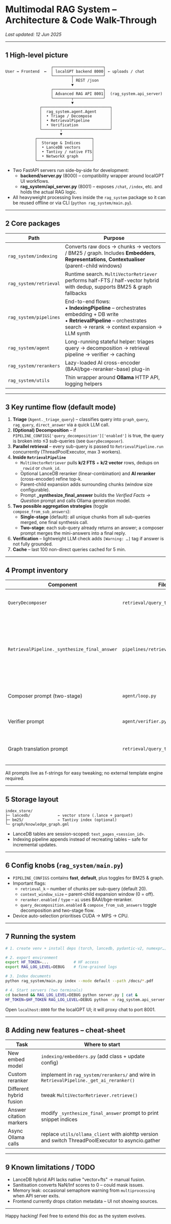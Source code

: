 # Multimodal RAG System – Architecture & Code Walk-Through

*Last updated: 12 Jun 2025*

---

## 1  High-level picture
```
                    ┌──────────────────────┐
User ↔ Frontend  ↔  │ localGPT backend 8000│ ← uploads / chat
                    └────────┬─────────────┘
                             │ REST /json
                             ▼
                    ┌──────────────────────┐
                    │ Advanced RAG API 8001│  (rag_system.api_server)
                    └────────┬─────────────┘
                             ▼
               ┌──────────────────────────────┐
               │  rag_system.agent.Agent      │
               │  • Triage / Decompose        │
               │  • RetrievalPipeline         │
               │  • Verification              │
               └────────┬─────────────────────┘
                        ▼
             ┌────────────────────────┐
             │  Storage & Indices     │
             │  • LanceDB vectors     │
             │  • Tantivy / native FTS│
             │  • NetworkX graph      │
             └────────────────────────┘
```
* Two FastAPI servers run side-by-side for development:
  * **backend/server.py** (8000) – compatibility wrapper around localGPT UI workflows.
  * **rag_system/api_server.py** (8001) – exposes `/chat`, `/index`, etc. and holds the actual RAG logic.
* All heavyweight processing lives inside the `rag_system` package so it can be reused offline or via CLI (`python rag_system/main.py`).

---

## 2  Core packages
| Path | Purpose |
|------|---------|
| `rag_system/indexing` | Converts raw docs → chunks → vectors / BM25 / graph.  Includes **Embedders**, **Representations**, **Contextualiser** (parent-child windows) |
| `rag_system/retrieval` | Runtime search. `MultiVectorRetriever` performs half-FTS / half-vector hybrid with dedup, supports BM25 & graph fallbacks |
| `rag_system/pipelines` | End-to-end flows:<br>• **IndexingPipeline** – orchestrates embedding + DB write<br>• **RetrievalPipeline** – orchestrates search → rerank → context expansion → LLM synth |
| `rag_system/agent` | Long-running stateful helper: triages query → decomposition → retrieval pipeline → verifier → caching |
| `rag_system/rerankers` | Lazy-loaded AI cross-encoder (BAAI/bge-reranker-base) plug-in |
| `rag_system/utils` | Thin wrapper around **Ollama** HTTP API, logging helpers |

---

## 3  Key runtime flow (default mode)
1. **Triage** (`Agent._triage_query`) – classifies query into `graph_query`, `rag_query`, `direct_answer` via a quick LLM call.
2. **(Optional) Decomposition** – if `PIPELINE_CONFIGS['query_decomposition']['enabled']` is true, the query is broken into ≤3 sub-queries (see `QueryDecomposer`).
3. **Parallel retrieval** – every sub-query is passed to `RetrievalPipeline.run` concurrently (ThreadPoolExecutor, max 3 workers).
4. **Inside `RetrievalPipeline`**
   * `MultiVectorRetriever` pulls **k/2 FTS** + **k/2 vector** rows, dedups on `_rowid` or `chunk_id`.
   * Optional LanceDB reranker (linear-combination) and **AI reranker** (cross-encoder) refine top-k.
   * Parent-child expansion adds surrounding chunks (window size configurable).
   * Prompt **_synthesize_final_answer** builds the *Verified Facts → Question* prompt and calls Ollama generation model.
5. **Two possible aggregation strategies** (toggle `compose_from_sub_answers`):
   * **Single-stage** (default): all unique chunks from all sub-queries merged, one final synthesis call.
   * **Two-stage**: each sub-query already returns an answer; a composer prompt merges the mini-answers into a final reply.
6. **Verification** – lightweight LLM check adds `[Warning: …]` tag if answer is not fully grounded.
7. **Cache** – last 100 non-direct queries cached for 5 min.

---

## 4  Prompt inventory
| Component | File | Purpose |
|-----------|------|---------|
| `QueryDecomposer` | `retrieval/query_transformer.py` | JSON-only list of sub-queries (max 3) |
| `RetrievalPipeline._synthesize_final_answer` | `pipelines/retrieval_pipeline.py` | *Verified Facts → Answer* with rules on discarding irrelevant snippets, contradiction handling, ≤5 sentences |
| Composer prompt (two-stage) | `agent/loop.py` | Combines sub-answers into final answer |
| Verifier prompt | `agent/verifier.py` | Returns `{verdict, is_grounded, reasoning}` |
| Graph translation prompt | `retrieval/query_transformer.py` | Creates `(start_node, edge_label)` JSON for GraphRAG |

All prompts live as f-strings for easy tweaking; no external template engine required.

---

## 5  Storage layout
```
index_store/
├─ lancedb/            ← vector store (.lance + parquet)
├─ bm25/               ← Tantivy index (optional)
└─ graph/knowledge_graph.gml
```
* LanceDB tables are session-scoped: `text_pages_<session_id>`.
* Indexing pipeline appends instead of recreating tables – safe for incremental updates.

---

## 6  Config knobs (`rag_system/main.py`)
* `PIPELINE_CONFIGS` contains **fast**, **default**, plus toggles for BM25 & graph.
* Important flags:
  * `retrieval_k` – number of chunks per sub-query (default 20).
  * `context_window_size` – parent-child expansion window (0 = off).
  * `reranker.enabled` / `type` – `ai` uses BAAI/bge-reranker.
  * `query_decomposition.enabled` & `compose_from_sub_answers` toggle decomposition and two-stage flow.
* Device auto-selection prioritises CUDA → MPS → CPU.

---

## 7  Running the system
```bash
# 1. create venv + install deps (torch, lancedb, pydantic-v2, numexpr…)

# 2. export environment
export HF_TOKEN=...           # HF access
export RAG_LOG_LEVEL=DEBUG    # fine-grained logs

# 3. Index documents
python rag_system/main.py index --mode default --path /docs/*.pdf

# 4. Start servers (two terminals)
cd backend && RAG_LOG_LEVEL=DEBUG python server.py | cat &
HF_TOKEN=$HF_TOKEN RAG_LOG_LEVEL=DEBUG python -m rag_system.api_server | cat &
```

Open `localhost:8000` for the localGPT UI; it will proxy chat to port 8001.

---

## 8  Adding new features – cheat-sheet
| Task | Where to start |
|------|----------------|
| New embed model | `indexing/embedders.py` (add class + update config) |
| Custom reranker | implement in `rag_system/rerankers/` and wire in `RetrievalPipeline._get_ai_reranker()` |
| Different hybrid fusion | tweak `MultiVectorRetriever.retrieve()` |
| Answer citation markers | modify `_synthesize_final_answer` prompt to print snippet indices |
| Async Ollama calls | replace `utils/ollama_client` with aiohttp version and switch ThreadPoolExecutor to asyncio.gather |

---

## 9  Known limitations / TODO
* LanceDB hybrid API lacks native "vector+fts" → manual fusion.
* Sanitisation converts NaN/Inf scores to 0 – could mask issues.
* Memory leak: occasional semaphore warning from `multiprocessing` when API server exits.
* Frontend currently drops citation metadata – UI not showing sources.

---

Happy hacking!  Feel free to extend this doc as the system evolves. 